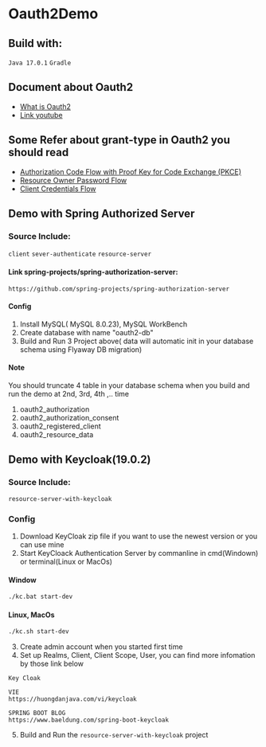 # Oauth2Demo

## Build with:
`Java 17.0.1` `Gradle`

## Document about Oauth2
- [What is Oauth2](https://datatracker.ietf.org/doc/html/draft-ietf-oauth-v2-1-01)
- [Link youtube](https://youtu.be/996OiexHze0)
## Some Refer about grant-type in Oauth2 you should read

- [Authorization Code Flow with Proof Key for Code Exchange (PKCE)](https://auth0.com/docs/get-started/authentication-and-authorization-flow/authorization-code-flow-with-proof-key-for-code-exchange-pkce)
- [Resource Owner Password Flow](https://auth0.com/docs/get-started/authentication-and-authorization-flow/resource-owner-password-flow)
- [Client Credentials Flow](https://auth0.com/docs/get-started/authentication-and-authorization-flow/client-credentials-flow)

## Demo with Spring Authorized Server 

### Source Include:
`client` `sever-authenticate` `resource-server`

#### Link spring-projects/spring-authorization-server:
```
https://github.com/spring-projects/spring-authorization-server 
```

#### Config
1. Install MySQL( MySQL 8.0.23), MySQL WorkBench
2. Create database with name "oauth2-db"
3. Build and Run 3 Project above( data will automatic init in your database schema using Flyaway DB migration)

#### Note
You should truncate 4 table in your database schema when you build and run the demo at 2nd, 3rd, 4th ,.. time
1. oauth2_authorization
2. oauth2_authorization_consent
3. oauth2_registered_client
4. oauth2_resource_data



## Demo with Keycloak(19.0.2)

### Source Include:
`resource-server-with-keycloak`

### Config
1. Download KeyCloak zip file if you want to use the newest version or you can use mine
2. Start KeyCloack Authentication Server by commanline in cmd(Windown)  or terminal(Linux or MacOs)
#### Window
```bash
./kc.bat start-dev
```
#### Linux, MacOs
```bash
./kc.sh start-dev
```
3. Create admin account when you started first time
4. Set up Realms, Client, Client Scope, User, you can find more infomation by those link below
```
Key Cloak

VIE
https://huongdanjava.com/vi/keycloak

SPRING BOOT BLOG
https://www.baeldung.com/spring-boot-keycloak
```
5. Build and Run the `resource-server-with-keycloak` project
